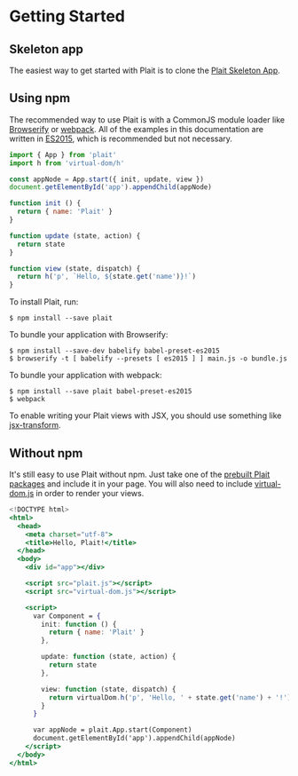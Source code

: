 # Getting Started

## Skeleton app

The easiest way to get started with Plait is to clone the [Plait Skeleton App](https://github.com/wildlyinaccurate/plait-skeleton-app).

## Using npm

The recommended way to use Plait is with a CommonJS module loader like [Browserify](http://browserify.org/) or [webpack](https://webpack.github.io/). All of the examples in this documentation are written in [ES2015](http://babeljs.io/docs/learn-es2015/), which is recommended but not necessary.

```js
import { App } from 'plait'
import h from 'virtual-dom/h'

const appNode = App.start({ init, update, view })
document.getElementById('app').appendChild(appNode)

function init () {
  return { name: 'Plait' }
}

function update (state, action) {
  return state
}

function view (state, dispatch) {
  return h('p', `Hello, ${state.get('name')}!`)
}
```

To install Plait, run:

```
$ npm install --save plait
```

To bundle your application with Browserify:

```
$ npm install --save-dev babelify babel-preset-es2015
$ browserify -t [ babelify --presets [ es2015 ] ] main.js -o bundle.js
```

To bundle your application with webpack:

```
$ npm install --save plait babel-preset-es2015
$ webpack
```

To enable writing your Plait views with JSX, you should use something like [jsx-transform](https://github.com/alexmingoia/jsx-transform/).

## Without npm

It's still easy to use Plait without npm. Just take one of the [prebuilt Plait packages](https://github.com/wildlyinaccurate/plait/tree/master/dist) and include it in your page. You will also need to include [virtual-dom.js](https://github.com/Matt-Esch/virtual-dom/tree/master/dist) in order to render your views.

```jsx
<!DOCTYPE html>
<html>
  <head>
    <meta charset="utf-8">
    <title>Hello, Plait!</title>
  </head>
  <body>
    <div id="app"></div>

    <script src="plait.js"></script>
    <script src="virtual-dom.js"></script>

    <script>
      var Component = {
        init: function () {
          return { name: 'Plait' }
        },

        update: function (state, action) {
          return state
        },

        view: function (state, dispatch) {
          return virtualDom.h('p', 'Hello, ' + state.get('name') + '!')
        }
      }

      var appNode = plait.App.start(Component)
      document.getElementById('app').appendChild(appNode)
    </script>
  </body>
</html>
```

